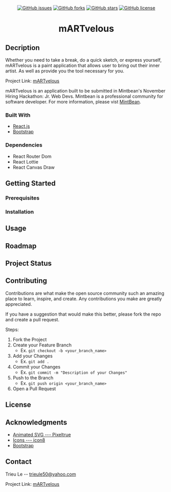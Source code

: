 <p align='center'><a href="https://github.com/trieule50/martvelous/issues"><img alt="GitHub issues" src="https://img.shields.io/github/issues/trieule50/martvelous?style=for-the-badge"></a>
<a href="https://github.com/trieule50/martvelous/network"><img alt="GitHub forks" src="https://img.shields.io/github/forks/trieule50/martvelous?style=for-the-badge"></a>
<a href="https://github.com/trieule50/martvelous/stargazers"><img alt="GitHub stars" src="https://img.shields.io/github/stars/trieule50/martvelous?style=for-the-badge"></a>
<a href="https://github.com/trieule50/martvelous"><img alt="GitHub license" src="https://img.shields.io/github/license/trieule50/martvelous?style=for-the-badge"></a>
</p>

<h1 align='center'>mARTvelous</h1>

## Decription
Whether you need to take a break, do a quick sketch, or express yourself, mARTvelous is a paint application that allows user to bring out their inner artist. As well as provide you the tool necessary for you.

Project Link: [mARTvelous]()

mARTvelous is an application built to be submitted in Mintbean's November Hiring Hackathon: Jr. Web Devs. Mintbean is a professional community for software developer. For more information, please vist [MintBean](https://info.mintbean.io/). 

### Built With

- [React.js](https://reactjs.org/)
- [Bootstrap](https://react-bootstrap.github.io/)

### Dependencies
- React Router Dom 
- React Lottie
- React Canvas Draw

## Getting Started

### Prerequisites

### Installation

## Usage

## Roadmap

## Project Status

## Contributing
Contributions are what make the open source community such an amazing place to learn, inspire, and create. Any contributions you make are greatly appreciated.

If you have a suggestion that would make this better, please fork the repo and create a pull request. 

Steps: 
1. Fork the Project
2. Create your Feature Branch
    - Ex. `git checkout -b <your_branch_name>`
3. Add your Changes
    - Ex. `git add .`
4. Commit your Changes
    - Ex. `git commit -m "Description of your Changes"`
5. Push to the Branch
    - Ex. `git push origin <your_branch_name>`
6. Open a Pull Request


## License

## Acknowledgments
- [Animated SVG --- Pixeltrue](https://www.pixeltrue.com/free-illustrations)
- [Icons --- icon8](https://icons8.com/icons)
- [Bootstrap](https://react-bootstrap.netlify.app/getting-started/introduction/)

## Contact

Trieu Le -- trieule50@yahoo.com

Project Link: [mARTvelous]()

